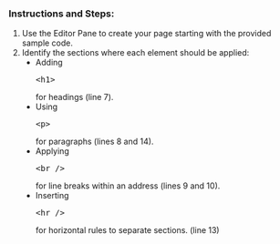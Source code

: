 <section class="example-red">
    <!-- Comment out sections you don't want -->
    <!--<div class="banner-image"><img class="banner-img" src="https://sc-course-materials.s3.us-west-2.amazonaws.com/frontend-course/assets/html/banner-html5.png"></div>-->
    <!-- end banner image -->
    <div class="main-wrapper">
        <!-- Comment out sections you don't want -->
        <!--<div class="lead-content"><img class="leading-image" src="https://sc-course-materials.s3.us-west-2.amazonaws.com/frontend-course/assets/html/html5-logo-trans.png"></div>-->
        <!-- end leading content -->
        <div class="content-lesson">
            <h3>Instructions and Steps:</h3>
            <ol>
                <li>Use the Editor Pane to create your page starting with the provided sample code.</li>
                <li>Identify the sections where each element should be applied:
                    <ul style="list-style: disc">
                        <li>Adding <pre class="tag-highlight">&lt;h1&gt;</pre> for headings (line 7).</li>
                        <li>Using <pre class="tag-highlight">&lt;p&gt;</pre> for paragraphs (lines 8 and 14).</li>
                        <li>Applying <pre class="tag-highlight">&lt;br /&gt;</pre> for line breaks within an address (lines 9 and 10).</li>
                        <li>Inserting <pre class="tag-highlight">&lt;hr /&gt;</pre> for horizontal rules to separate sections. (line 13)</li>
                    </ul>
                </li>
            </ol>
            </p>
        </div>
        <!-- Comment out sections you don't want -->
        <!--<div class="trail-content"><img class="trailing-image" src="https://sc-course-materials.s3.us-west-2.amazonaws.com/frontend-course/assets/html/html5-logo-trans.png"></div>-->
        <!-- end leading content -->
    </div>
    <!-- Comment out sections you don't want -->
    <!--<div class="banner-image"><img class="banner-img" src="https://sc-course-materials.s3.us-west-2.amazonaws.com/frontend-course/assets/html/banner-html5.png"></div>-->
    <!-- end bottom banner -->
</section>